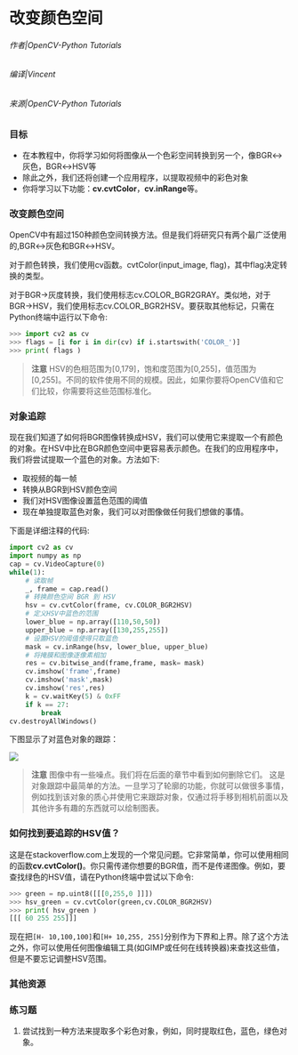 # 改变颜色空间

###### 作者|OpenCV-Python Tutorials
###### 编译|Vincent
###### 来源|OpenCV-Python Tutorials  

### 目标

- 在本教程中，你将学习如何将图像从一个色彩空间转换到另一个，像BGR↔灰色，BGR↔HSV等
- 除此之外，我们还将创建一个应用程序，以提取视频中的彩色对象
- 你将学习以下功能：**cv.cvtColor**，**cv.inRange**等。

### 改变颜色空间

OpenCV中有超过150种颜色空间转换方法。但是我们将研究只有两个最广泛使用的,BGR↔灰色和BGR↔HSV。

对于颜色转换，我们使用cv函数。cvtColor(input_image, flag)，其中flag决定转换的类型。

对于BGR→灰度转换，我们使用标志cv.COLOR_BGR2GRAY。类似地，对于BGR→HSV，我们使用标志cv.COLOR_BGR2HSV。要获取其他标记，只需在Python终端中运行以下命令:

```python
>>> import cv2 as cv
>>> flags = [i for i in dir(cv) if i.startswith('COLOR_')]
>>> print( flags )
```

> **注意**
HSV的色相范围为[0,179]，饱和度范围为[0,255]，值范围为[0,255]。不同的软件使用不同的规模。因此，如果你要将OpenCV值和它们比较，你需要将这些范围标准化。

### 对象追踪

现在我们知道了如何将BGR图像转换成HSV，我们可以使用它来提取一个有颜色的对象。在HSV中比在BGR颜色空间中更容易表示颜色。在我们的应用程序中，我们将尝试提取一个蓝色的对象。方法如下:
- 取视频的每一帧
- 转换从BGR到HSV颜色空间
- 我们对HSV图像设置蓝色范围的阈值
- 现在单独提取蓝色对象，我们可以对图像做任何我们想做的事情。

下面是详细注释的代码:

```python
import cv2 as cv
import numpy as np
cap = cv.VideoCapture(0)
while(1):
    # 读取帧
    _, frame = cap.read()
    # 转换颜色空间 BGR 到 HSV
    hsv = cv.cvtColor(frame, cv.COLOR_BGR2HSV)
    # 定义HSV中蓝色的范围
    lower_blue = np.array([110,50,50])
    upper_blue = np.array([130,255,255])
    # 设置HSV的阈值使得只取蓝色
    mask = cv.inRange(hsv, lower_blue, upper_blue)
    # 将掩膜和图像逐像素相加
    res = cv.bitwise_and(frame,frame, mask= mask)
    cv.imshow('frame',frame)
    cv.imshow('mask',mask)
    cv.imshow('res',res)
    k = cv.waitKey(5) & 0xFF
    if k == 27:
        break
cv.destroyAllWindows()
```

下图显示了对蓝色对象的跟踪：

![](http://qiniu.aihubs.net/frame.jpg)

> **注意**
  图像中有一些噪点。我们将在后面的章节中看到如何删除它们。
  这是对象跟踪中最简单的方法。一旦学习了轮廓的功能，你就可以做很多事情，例如找到该对象的质心并使用它来跟踪对象，仅通过将手移到相机前面以及其他许多有趣的东西就可以绘制图表。

### 如何找到要追踪的HSV值？

这是在stackoverflow.com上发现的一个常见问题。它非常简单，你可以使用相同的函数**cv.cvtColor()**。你只需传递你想要的BGR值，而不是传递图像。例如，要查找绿色的HSV值，请在Python终端中尝试以下命令:

```python
>>> green = np.uint8([[[0,255,0 ]]])
>>> hsv_green = cv.cvtColor(green,cv.COLOR_BGR2HSV)
>>> print( hsv_green )
[[[ 60 255 255]]]
```

现在把`[H- 10,100,100]`和`[H+ 10,255, 255]`分别作为下界和上界。除了这个方法之外，你可以使用任何图像编辑工具(如GIMP或任何在线转换器)来查找这些值，但是不要忘记调整HSV范围。

### 其他资源

### 练习题
1. 尝试找到一种方法来提取多个彩色对象，例如，同时提取红色，蓝色，绿色对象。